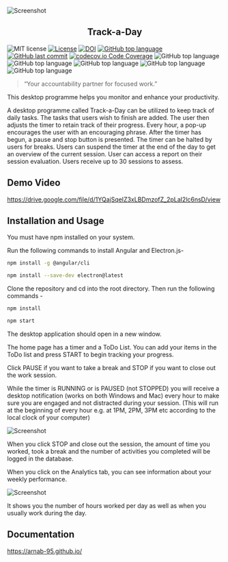 ![Screenshot](https://github.com/vishalsh94/trackaday/blob/main/images/screenshot.jpg?raw=true)


<h2 align="center">Track-a-Day</h2>

<!--<a href="https://github.com/arnab-95/se-group38-hw/actions"><img alt="Build Status" src="https://github.com/arnab-95/se-group38-hw/workflows/build/badge.svg"></a> -->

<!--[![Github](https://img.shields.io/badge/language-python-red.svg)](https://docs.python.org/3/)-->

![MIT license](https://img.shields.io/badge/license-MIT-green.svg)
<a href="https://github.com/vishalsh94/se-group38-hw/blob/main/LICENSE"><img alt="License" src="https://img.shields.io/github/license/vishalsh94/trackaday"></a> [![DOI](https://zenodo.org/badge/528539896.svg)](https://zenodo.org/badge/latestdoi/528539896) [![GitHub top language](https://img.shields.io/github/languages/top/vishalsh94/trackaday)](https://docs.python.org/3/) [![GitHub last commit](https://img.shields.io/github/last-commit/vishalsh94/trackaday)](https://github.com/vishalsh94/trackaday/commits/main) [![codecov.io Code Coverage](https://img.shields.io/codecov/c/github/vishalsh94/trackaday.svg?maxAge=2592000)](https://codecov.io/github/vishalsh94/trackaday?branch=master)
![GitHub top language](https://img.shields.io/badge/language-TypeScript-orange)
![GitHub top language](https://img.shields.io/badge/contributors-5-blue)
![GitHub top language](https://img.shields.io/badge/build-passing-red)
![GitHub top language](https://img.shields.io/badge/closed_issues-1-yellow)
![GitHub top language](https://img.shields.io/badge/pull_requests-29_closed-blue)



> “Your accountability partner for focused work.”



This desktop programme helps you monitor and enhance your productivity.

A desktop programme called Track-a-Day can be utilized to keep track of daily tasks. The tasks that users wish to finish are added.
The user then adjusts the timer to retain track of their progress. Every hour, a pop-up encourages the user with an encouraging phrase. After the timer has begun, a pause and stop button is presented. The timer can be halted by users for breaks. Users can suspend the timer at the end of the day to get an overview of the current session.
User can access a report on their session evaluation. Users receive up to 30 sessions to assess.


## Demo Video
https://drive.google.com/file/d/1YQajSqeIZ3xLBDmzofZ_2pLaI2lc6nsD/view 

## Installation and Usage

You must have npm installed on your system. 

Run the following commands to install Angular and Electron.js- 

```sh
npm install -g @angular/cli
```
```sh
npm install --save-dev electron@latest
```

Clone the repository and cd into the root directory. Then run the following commands - 
```sh
npm install
```
```sh
npm start
```
The desktop application should open in a new window.

The home page has a timer and a ToDo List. You can add your items in the ToDo list and press START to begin tracking your progress. 

Click PAUSE if you want to take a break and STOP if you want to close out the work session. 

While the timer is RUNNING or is PAUSED (not STOPPED) you will receive a desktop notification (works on both Windows and Mac) every hour to make sure you are engaged and not distracted during your session. (This will run at the beginning of every hour e.g. at 1PM, 2PM, 3PM etc according to the local clock of your computer) 

![Screenshot](https://github.com/vishalsh94/trackaday/blob/main/images/hourly_notification.png?raw=true)


When you click STOP and close out the session, the amount of time you worked, took a break and the number of activities you completed will be logged in the database. 

When you click on the Analytics tab, you can see information about your weekly performance. 

![Screenshot](https://github.com/vishalsh94/trackaday/blob/main/images/graphs.png?raw=true)

It shows you the number of hours worked per day as well as when you usually work during the day. 


## Documentation
https://arnab-95.github.io/ 


